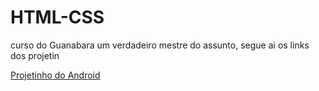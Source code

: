 # HTML-CSS
 
 curso do Guanabara um verdadeiro mestre do assunto, segue ai os links dos projetin

 <a href="https://vitorhpaivag.github.io/HTML-CSS/exercicios/desafiom22/android1"> Projetinho do Android
